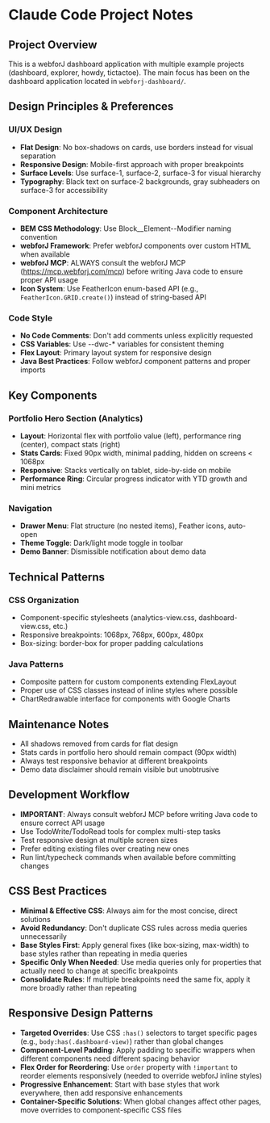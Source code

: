 # Claude Code Project Notes

## Project Overview
This is a webforJ dashboard application with multiple example projects (dashboard, explorer, howdy, tictactoe). The main focus has been on the dashboard application located in `webforj-dashboard/`.

## Design Principles & Preferences

### UI/UX Design
- **Flat Design**: No box-shadows on cards, use borders instead for visual separation
- **Responsive Design**: Mobile-first approach with proper breakpoints
- **Surface Levels**: Use surface-1, surface-2, surface-3 for visual hierarchy
- **Typography**: Black text on surface-2 backgrounds, gray subheaders on surface-3 for accessibility

### Component Architecture
- **BEM CSS Methodology**: Use Block__Element--Modifier naming convention
- **webforJ Framework**: Prefer webforJ components over custom HTML when available
- **webforJ MCP**: ALWAYS consult the webforJ MCP (https://mcp.webforj.com/mcp) before writing Java code to ensure proper API usage
- **Icon System**: Use FeatherIcon enum-based API (e.g., `FeatherIcon.GRID.create()`) instead of string-based API

### Code Style
- **No Code Comments**: Don't add comments unless explicitly requested
- **CSS Variables**: Use --dwc-* variables for consistent theming
- **Flex Layout**: Primary layout system for responsive design
- **Java Best Practices**: Follow webforJ component patterns and proper imports

## Key Components

### Portfolio Hero Section (Analytics)
- **Layout**: Horizontal flex with portfolio value (left), performance ring (center), compact stats (right)
- **Stats Cards**: Fixed 90px width, minimal padding, hidden on screens < 1068px
- **Responsive**: Stacks vertically on tablet, side-by-side on mobile
- **Performance Ring**: Circular progress indicator with YTD growth and mini metrics

### Navigation
- **Drawer Menu**: Flat structure (no nested items), Feather icons, auto-open
- **Theme Toggle**: Dark/light mode toggle in toolbar
- **Demo Banner**: Dismissible notification about demo data

## Technical Patterns

### CSS Organization
- Component-specific stylesheets (analytics-view.css, dashboard-view.css, etc.)
- Responsive breakpoints: 1068px, 768px, 600px, 480px
- Box-sizing: border-box for proper padding calculations

### Java Patterns
- Composite pattern for custom components extending FlexLayout
- Proper use of CSS classes instead of inline styles where possible
- ChartRedrawable interface for components with Google Charts

## Maintenance Notes
- All shadows removed from cards for flat design
- Stats cards in portfolio hero should remain compact (90px width)
- Always test responsive behavior at different breakpoints
- Demo data disclaimer should remain visible but unobtrusive

## Development Workflow
- **IMPORTANT**: Always consult webforJ MCP before writing Java code to ensure correct API usage
- Use TodoWrite/TodoRead tools for complex multi-step tasks
- Test responsive design at multiple screen sizes
- Prefer editing existing files over creating new ones
- Run lint/typecheck commands when available before committing changes

## CSS Best Practices
- **Minimal & Effective CSS**: Always aim for the most concise, direct solutions
- **Avoid Redundancy**: Don't duplicate CSS rules across media queries unnecessarily
- **Base Styles First**: Apply general fixes (like box-sizing, max-width) to base styles rather than repeating in media queries
- **Specific Only When Needed**: Use media queries only for properties that actually need to change at specific breakpoints
- **Consolidate Rules**: If multiple breakpoints need the same fix, apply it more broadly rather than repeating

## Responsive Design Patterns
- **Targeted Overrides**: Use CSS `:has()` selectors to target specific pages (e.g., `body:has(.dashboard-view)`) rather than global changes
- **Component-Level Padding**: Apply padding to specific wrappers when different components need different spacing behavior
- **Flex Order for Reordering**: Use `order` property with `!important` to reorder elements responsively (needed to override webforJ inline styles)
- **Progressive Enhancement**: Start with base styles that work everywhere, then add responsive enhancements
- **Container-Specific Solutions**: When global changes affect other pages, move overrides to component-specific CSS files